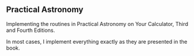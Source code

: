 ## Practical Astronomy

Implementing the routines in Practical Astronomy on Your Calculator,
Third and Fourth Editions.

In most cases, I implement everything exactly as they are presented
in the book.

